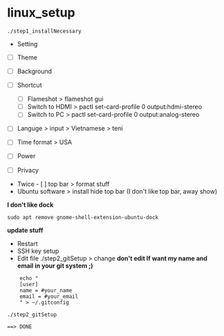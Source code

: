 # linux_setup

```
./step1_installNecessary
```

- Setting
- [ ] Theme
- [ ] Background
- [ ] Shortcut

  - [ ] Flameshot > flameshot gui
  - [ ] Switch to HDMI > pactl set-card-profile 0 output:hdmi-stereo
  - [ ] Switch to PC > pactl set-card-profile 0 output:analog-stereo

- [ ] Languge > input > Vietnamese > teni
- [ ] Time format > USA
- [ ] Power
- [ ] Privacy
- Twice - [ ] top bar > format stuff
- Ubuntu software > install hide top bar (I don't like top bar, away show)

**I don't like dock**

```
sudo apt remove gnome-shell-extension-ubuntu-dock
```

**update stuff**

- Restart
- SSH key setup
- Edit file ./step2_gitSetup > change
  **don't edit If want my name and email in your git system ;)**

```
    echo "
    [user]
    name = #your_name
    email = #your_email
    " > ~/.gitconfig
```

```
./step2_gitSetup
```

```
==> DONE
```

